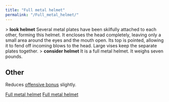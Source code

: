 ```yaml
---
title: "Full metal helmet"
permalink: "/Full_metal_helmet/"
---
```


\> **look helmet**
Several metal plates have been skilfully attached to each other,
forming
this helmet. It encloses the head completely, leaving only a small
area
around the eyes and the mouth open. Its top is pointed, allowing it to
fend
off incoming blows to the head. Large vises keep the separate plates
together.
\> **consider helmet**
It is a full metal helmet.
It weighs seven pounds.

## Other

Reduces [offensive bonus](offensive_bonus "wikilink") slightly.

[Full metal helmet](Category:_Metal_equipment "wikilink") [Full metal
helmet](Category:_Head_items "wikilink")